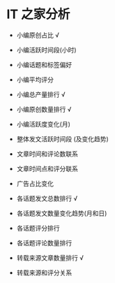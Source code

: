 # IT 之家分析

- 小编原创占比 √

- 小编活跃时间段(小时)

- 小编话题和标签偏好

- 小编平均评分

- 小编总产量排行 √

- 小编原创数量排行 √

- 小编活跃度变化(月)


- 整体发文活跃时间段 (及变化趋势)

- 文章时间和评论数联系

- 文章时间点和评分联系

- 广告占比变化


- 各话题发文总数排行 √

- 各话题发文数量变化趋势(月和日)

- 各话题评分排行

- 各话题评论数量排行


- 转载来源文章数量排行 √

- 转载来源和评分关系
